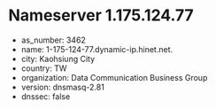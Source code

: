 # Nameserver 1.175.124.77

* as_number: 3462
* name: 1-175-124-77.dynamic-ip.hinet.net.
* city: Kaohsiung City
* country: TW
* organization: Data Communication Business Group
* version: dnsmasq-2.81
* dnssec: false
